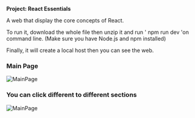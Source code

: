 **Project: React Essentials**

A web that display the core concepts of React.

To run it, download the whole file then unzip it and run ' npm run dev 'on command line. (Make sure you have Node.js and npm installed)

Finally, it will create a local host then you can see the web. 

### Main Page

![MainPage](https://github.com/TY-WORK-UVIC/Front-End/assets/105994651/11b5eb05-994e-4fc1-991f-10235c1e89ae)

### You can click different to different sections 

![MainPage](https://github.com/TY-WORK-UVIC/Front-End/assets/105994651/db0af2fa-f3d6-4207-8943-e98b6b8e4d47)
